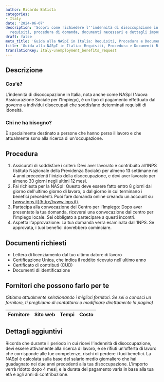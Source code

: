 ```yaml
---
author: Ricardo Batista
categories:
- Italy
date: '2024-06-07'
description: 'Scopri come richiedere l''indennità di disoccupazione in Italia (NASpI):
  requisiti, procedura di domanda, documenti necessari e dettagli importanti da conoscere.'
draft: false
meta_title: 'Guida alla NASpI in Italia: Requisiti, Procedura e Documenti Richiesti'
title: 'Guida alla NASpI in Italia: Requisiti, Procedura e Documenti Richiesti'
translationKey: italy-unemployment_benefits_request
---
```



## Descrizione
### Cos'è?
L'indennità di disoccupazione in Italia, nota anche come NASpI (Nuova Assicurazione Sociale per l'Impiego), è un tipo di pagamento effettuato dal governo a individui disoccupati che soddisfano determinati requisiti di idoneità.

### Chi ne ha bisogno?
È specialmente destinato a persone che hanno perso il lavoro e che attualmente sono alla ricerca di un'occupazione.

## Procedura
1. Assicurati di soddisfare i criteri: Devi aver lavorato e contribuito all'INPS (Istituto Nazionale della Previdenza Sociale) per almeno 13 settimane nei 4 anni precedenti l'inizio della disoccupazione, e devi aver lavorato per almeno 30 giorni negli ultimi 12 mesi.
2. Fai richiesta per la NASpI: Questo deve essere fatto entro 8 giorni dal giorno dell'ultimo giorno di lavoro, o dal giorno in cui terminano i benefici precedenti. Puoi fare domanda online creando un account su [www.inps.it](http://www.inps.it).
3. Partecipa alla convocazione del Centro per l'Impiego: Dopo aver presentato la tua domanda, riceverai una convocazione dal centro per l'impiego locale. Sei obbligato a partecipare a questi incontri.
4. Aspetta l'approvazione: La tua domanda verrà esaminata dall'INPS. Se approvata, i tuoi benefici dovrebbero cominciare.

## Documenti richiesti
- Lettera di licenziamento dal tuo ultimo datore di lavoro
- Certificazione Unica, che indica il reddito ricevuto nell'ultimo anno
- Certificato di contributi (CUD)
- Documenti di identificazione

## Fornitori che possono farlo per te
_(Stiamo attualmente selezionando i migliori fornitori. Se sei o conosci un fornitore, ti preghiamo di contattarci o modificare direttamente la pagina)_

| Fornitore       |     Sito web    |     Tempi        |       Costo      |
| --------------- | --------------- |  :-------------: | :-------------: |

## Dettagli aggiuntivi
Ricorda che durante il periodo in cui ricevi l'indennità di disoccupazione, devi essere attivamente alla ricerca di lavoro, e se rifiuti un'offerta di lavoro che corrisponde alle tue competenze, rischi di perdere i tuoi benefici. La NASpI è calcolata sulla base del salario medio giornaliero che hai guadagnato nei due anni precedenti alla tua disoccupazione. L'importo verrà ridotto dopo 4 mesi, e la durata del pagamento varia in base alla tua età e agli anni di contribuzione.